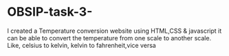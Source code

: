 # OBSIP-task-3-
I created a Temperature conversion website using HTML,CSS & javascript
it can be able to  convert the temperature from one scale to another scale.
Like, celsius to kelvin, kelvin to fahrenheit,vice versa
